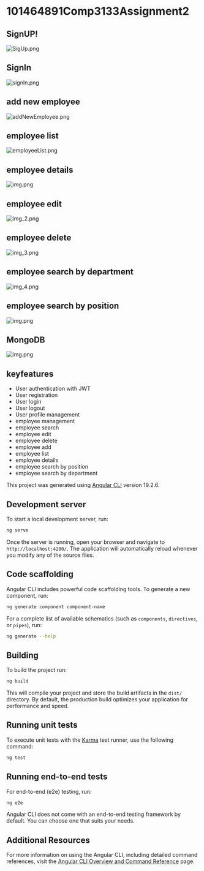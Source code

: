 # 101464891Comp3133Assignment2
## SignUP!
![SigUp.png](public/assets/images/SigUp.png)

## SignIn
![signIn.png](public/assets/images/signIn.png)


## add new employee
![addNewEmployee.png](public/assets/images/addNewEmployee.png)
## employee list
![employeeList.png](public/assets/images/employeeList.png)
## employee details
![img.png](public/assets/images/employeeDetails.png)
## employee edit
![img_2.png](public/assets/images/employeeEdit.png)
## employee delete
![img_3.png](public/assets/images/employeeDelete.png)
## employee search by department
![img_4.png](public/assets/images/employeeSearch.png)
## employee search by position
![img.png](public/assets/images/img.png)
## MongoDB
![img.png](public/assets/images/mogodb.png)


## keyfeatures
- User authentication with JWT
- User registration
- User login
- User logout
- User profile management
- employee management
- employee search
- employee edit
- employee delete
- employee add
- employee list
- employee details
- employee search by position
- employee search by department





This project was generated using [Angular CLI](https://github.com/angular/angular-cli) version 19.2.6.

## Development server

To start a local development server, run:

```bash
ng serve
```

Once the server is running, open your browser and navigate to `http://localhost:4200/`. The application will automatically reload whenever you modify any of the source files.

## Code scaffolding

Angular CLI includes powerful code scaffolding tools. To generate a new component, run:

```bash
ng generate component component-name
```

For a complete list of available schematics (such as `components`, `directives`, or `pipes`), run:

```bash
ng generate --help
```

## Building

To build the project run:

```bash
ng build
```

This will compile your project and store the build artifacts in the `dist/` directory. By default, the production build optimizes your application for performance and speed.

## Running unit tests

To execute unit tests with the [Karma](https://karma-runner.github.io) test runner, use the following command:

```bash
ng test
```

## Running end-to-end tests

For end-to-end (e2e) testing, run:

```bash
ng e2e
```

Angular CLI does not come with an end-to-end testing framework by default. You can choose one that suits your needs.

## Additional Resources

For more information on using the Angular CLI, including detailed command references, visit the [Angular CLI Overview and Command Reference](https://angular.dev/tools/cli) page.
